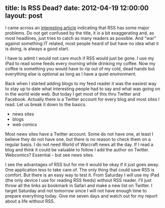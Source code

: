title: Is RSS Dead?
date: 2012-04-19 12:00:00
layout: post
---
I came across an [interesting article][1] indicating that RSS has some major problems. 
Do not get confused by the title, it is a bit exaggerating and, as most headlines,
just tries to catch as many readers as possible. And "war" against something IT related,
most people heard of but have no idea what it is doing, is always a good start.
<!--MORE-->

I have to admit I would not care much if RSS would just be gone. I use
my iPad to read some feeds every morning while drinking my coffee. Now my coffee is
something you would have to rip out of my cold, dead hands but everything else is
optional as long as I have a quiet environment.

Back when I started adding blogs to my feed reader it was the easiest way to stay
up to date what interesting people had to say and what was going on in the world wide
web. But today I get most of this thru Twitter and Facebook. Actually there is a
Twitter account for every blog and most sites I read. Let us break it down to the basics.

  * news sites
  * blogs
  * web comics

Most news sites have a Twitter account. Some do not have one, at least I believe they
do not have one, but there is no reason to check them on a regular basis. I do not need
World of Warcraft news all the day. If I read a blog and think it could be valuable to
follow I add the author on Twitter. Webcomics? Essential - but see news sites.

I see the advantages of RSS but for me it would be okay if it just goes away. One 
application less to take care of. The only thing that could save RSS is comfort. But
there is an easy way to test it. From Saturday I will use my iPad (the only device
I use for reading RSS feeds) without RSS reader. I'll just throw all the links as
bookmark in Safari and make a new list on Twitter. I target Saturday and not tomorrow
since I will not have enough time to prepare everything today. Give me seven days and
watch out for my report about a life without RSS.

[1]: http://stage.vambenepe.com/archives/1932
